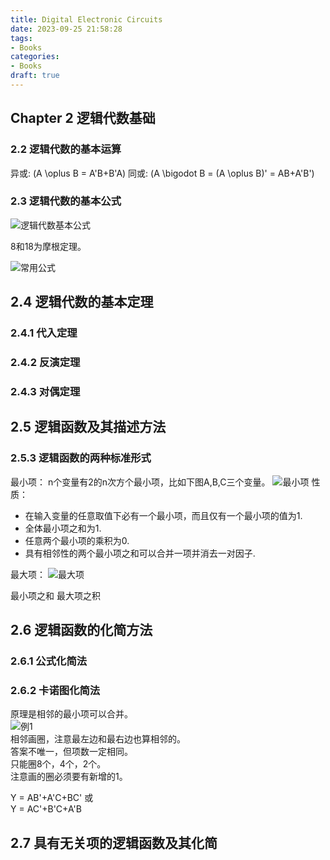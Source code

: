 ```yaml
---
title: Digital Electronic Circuits
date: 2023-09-25 21:58:28
tags:
- Books
categories:
- Books
draft: true
---
```


## Chapter 2 逻辑代数基础

### 2.2 逻辑代数的基本运算

异或: \(A \oplus B = A'B+B'A\)
同或: \(A \bigodot B = (A \oplus B)' = AB+A'B'\)

### 2.3 逻辑代数的基本公式

![逻辑代数基本公式](https://xyc-1316422823.cos.ap-shanghai.myqcloud.com/20230925222551.png)

8和18为摩根定理。

![常用公式](https://xyc-1316422823.cos.ap-shanghai.myqcloud.com/20230925222752.png)

## 2.4 逻辑代数的基本定理

### 2.4.1 代入定理

### 2.4.2 反演定理

### 2.4.3 对偶定理

## 2.5 逻辑函数及其描述方法

### 2.5.3 逻辑函数的两种标准形式

最小项：
n个变量有2的n次方个最小项，比如下图A,B,C三个变量。
![最小项](https://xyc-1316422823.cos.ap-shanghai.myqcloud.com/20230926214941.png)
性质：

- 在输入变量的任意取值下必有一个最小项，而且仅有一个最小项的值为1.
- 全体最小项之和为1.
- 任意两个最小项的乘积为0.
- 具有相邻性的两个最小项之和可以合并一项并消去一对因子.

最大项：
![最大项](https://xyc-1316422823.cos.ap-shanghai.myqcloud.com/20230926215259.png)

最小项之和
最大项之积

## 2.6 逻辑函数的化简方法

### 2.6.1 公式化简法

### 2.6.2 卡诺图化简法

原理是相邻的最小项可以合并。  
![例1](https://xyc-1316422823.cos.ap-shanghai.myqcloud.com/20230926223013.png)  
相邻画圈，注意最左边和最右边也算相邻的。  
答案不唯一，但项数一定相同。  
只能圈8个，4个，2个。  
注意画的圈必须要有新增的1。

Y = AB'+A'C+BC' 或  
Y = AC'+B'C+A'B

## 2.7 具有无关项的逻辑函数及其化简
